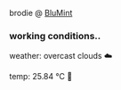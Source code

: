brodie @ [BluMint](https://www.linkedin.com/company/blumint-io/)

<!--weather_start-->
### working conditions..

weather: overcast clouds ☁️

temp: 25.84 °C 🥶

<!--weather_end-->
